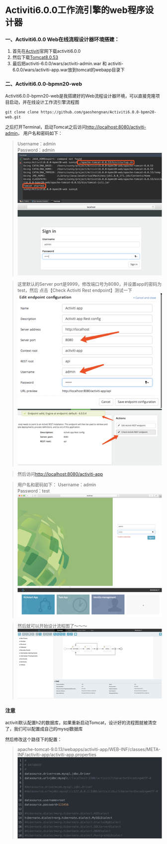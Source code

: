 # Activiti6.0.0工作流引擎的web程序设计器


### 一、Activiti6.0.0 Web在线流程设计器环境搭建：

1. 首先在[Activiti](https://www.activiti.org/)官网下载activiti6.0.0
2. 然后下载[Tomcat8.0.53](http://mirror.bit.edu.cn/apache/tomcat/)
3. 最后把activiti-6.0.0/wars/activiti-admin.war 和 activiti-6.0.0/wars/activiti-app.war放到tomcat的webapp目录下

### 二、Activiti6.0.0-bpmn20-web
Activiti6.0.0-bpmn20-web是我搭建好的Web流程设计器环境，可以直接克隆项目启动，并在线设计工作流引擎流程图
```
git clone clone https://github.com/gaoshengnan/Activiti6.0.0-bpmn20-web.git
```
之后打开Terminal，启动Tomcat之后访问[http://localhost:8080/activiti-admin](http://localhost:8080/activiti-admin)，
用户名和密码如下：
> Username：admin   
  Password：admin
![terminal](picture/startTomcat.jpg)
![terminal](picture/loginAdmin.jpg)

> 这里默认的Server port是9999，修改端口号为8080，并设置app的密码为test，然后
> 点击【Check Activiti Rest endpoint】测试一下
![terminal](picture/updatePortPass.jpg)
![terminal](picture/check.jpg)

> 然后访问[http://localhost:8080/activiti-app](http://localhost:8080/activiti-app)

> 用户名和密码如下：
> Username：admin   
  Password：test
![terminal](picture/loginApp.jpg)
![terminal](picture/appMain.jpg)
  
> 然后就可以开始设计流程图了～～～
![terminal](picture/bpmn.jpg)


### 注意
activiti默认配置h2的数据库，如果重新启动Tomcat，设计好的流程图就被清空了，我们可以配置成自己的mysql数据库

然后修改这个路径下的配置：

> apache-tomcat-9.0.13/webapps/activiti-app/WEB-INF/classes/META-INF/activiti-app/activiti-app.properties
![terminal](picture/data.jpg)


